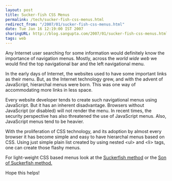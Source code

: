 ```yaml
---
layout: post
title: Sucker-fish CSS Menus
permalink: /tech/sucker-fish-css-menus.html
redirect_from: "/2007/01/sucker-fish-css-menus.html"
date: Tue Jan 16 12:19:00 IST 2007
sharingURL: http://blog.sangupta.com/2007/01/sucker-fish-css-menus.html
tags: web
---
```


Any Internet user searching for some information would definitely know the importance 
of navigation menus. Mostly, across the <em>world wide web</em> we would find the top 
navigational bar and the left navigational menu.

In the early days of Internet, the websites used to have some important links as their 
menu. But, as the Internet technology grew, and with the advent of JavaScript, hierarchal 
menus were born. This was one way of accommodating more links in less space.

Every website developer tends to create such navigational menus using JavaScript. But it 
has an inherent disadvantage. Browsers without JavaScript (or disabled) will not render 
the menu. In recent times, the security perspective has also threatened the use of JavaScript 
menus. Also, JavaScript menus tend to be heavier.

With the proliferation of CSS technology, and its adoption by almost every browser it has 
become simple and easy to have hierarchal menus based on CSS. Using just simple plain list 
created by using nested &lt;ul&gt; and &lt;li&gt; tags, one can create those flashy menus.

For light-weight CSS based menus look at the <a href="http://www.alistapart.com/articles/dropdowns/">Suckerfish 
method</a> or the <a href="http://www.htmldog.com/articles/suckerfish/dropdowns/">Son of Suckerfish method.</a>

Hope this helps!
